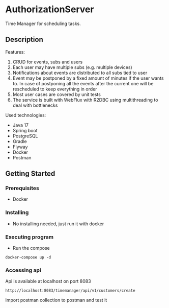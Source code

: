 # AuthorizationServer

Time Manager for scheduling tasks.

## Description
Features:
1. CRUD for events, subs and users
2. Each user may have multiple subs (e.g. multiple devices)
3. Notifications about events are distributed to all subs tied to user 
4. Event may be postponed by a fixed amount of minutes if the user wants to. In case of postponing all the events after the current one will be rescheduled to keep everything in order
5. Most user cases are covered by unit tests
6. The service is built with WebFlux with R2DBC using multithreading to deal with bottlenecks

Used technologies:
* Java 17
* Spring boot
* PostgreSQL
* Gradle
* Flyway
* Docker
* Postman

## Getting Started

### Prerequisites

* Docker

### Installing

* No installing needed, just run it with docker

### Executing program

* Run the compose
```
docker-compose up -d
```
### Accessing api

Api is available at localhost on port 8083 
```
http://localhost:8083/timemanager/api/v1/customers/create
```
Import postman collection to postman and test it

